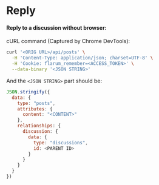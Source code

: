 Reply
=====

#### Reply to a discussion without browser:

cURL command (Captured by Chrome DevTools):
``` bash
curl '<ORIG URL>/api/posts' \
  -H 'Content-Type: application/json; charset=UTF-8' \
  -H 'Cookie: flarum_remember=<ACCESS_TOKEN>' \
  --data-binary '<JSON STRING>'
```

And the `<JSON STRING>` part should be:
``` JavaScript
JSON.stringify({
  data: {
    type: "posts",
    attributes: {
      content: "<CONTENT>"
    },
    relationships: {
      discussion: {
        data: {
          type: "discussions",
          id: <PARENT ID>
        }
      }
    }
  }
})
```
